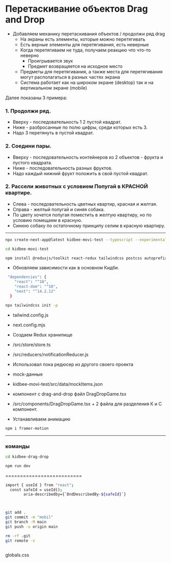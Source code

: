 # Перетаскивание объектов Drag and Drop

- Добавляем механику перетаскивания объектов / продолжи ряд drag
    - На экраны есть элементы, которые можно перетягивать
    - Есть верные элементы для перетягивания, есть неверные
    - Когда перетягиваем не туда, получаем реакцию что что-то неверно
        - Проигрывается звук
        - Предмет возвращяется на исходное место
    - Предметы для перетягивания, а также места для перетягивания могут располагаться в разных частях экрана
    - Система работает как на широком экране (desktop) так и на вертикальном экране (mobile)

Далее показаны 3 примера:
### 1. Продолжи ряд.
- Вверху - последовательность 1 2 пустой квадрат.
- Ниже - разбросанные по полю цифры, среди которых есть 3.
- Надо 3 перетянуть в пустой квадрат.

### 2. Соедини пары.
- Вверху - последовательность контейнеров из 2 объектов - фрукта и пустого квадрата.
- Ниже - последовательность разных фруктов.
- Надо каждый нижний фрукт положить в свой пустой квадрат.

### 2. Рассели животных с условием Попугай в КРАСНОЙ квартире.
- Слева - последовательность цветных квартир, красная и желтая.
- Справа - желтый попугай и синяя собака.
- По цвету хочется попугая поместить в желтую квартиру, но по условию помещаем в красную.
- Синюю собаку по остаточному принципу селим в красную квартиру.
------------------------------------
```sh
npx create-next-app@latest kidbee-movi-test --typescript --experimental-app
  ```
```sh
cd kidbee-movi-test
  ```

```sh
npm install @reduxjs/toolkit react-redux tailwindcss postcss autoprefixer @dnd-kit/core axios
  ```


- Обновляем зависимости как в основном Кидби.
```sh
 "dependencies": {
    "react": "^18",
    "react-dom": "^18",
    "next": "^14.2.12"
  }
  ```

```sh
npx tailwindcss init -p
  ```

- tailwind.config.js
- next.config.mjs

- Создаем Redux хранилище
- /src/store/store.ts
- /src/reducers/notificationReducer.js
- Использовал пока редюсер из другого своего проекта

- mock-данные
- kidbee-movi-test/src/data/mockItems.json

- компонент с drag-and-drop файл DragDropGame.tsx
- /src/components/DragDropGame.tsx + 2 файла для разделения К и С компонент.

- Устанавливаем анимацию
```sh
npm i framer-motion
  ```


------------------------------------------

### команды

```sh
cd kidbee-drag-drop
  ```
```sh
npm run dev
  ```

==========================
```sh
import { useId } from "react";
  const safeId = useId();
        aria-describedby={`DndDescribedBy-${safeId}`}



git add .
git commit -m "mobil"
git branch -M main
git push -u origin main

rm -rf .git 
git remote -v



  ```


globals.css